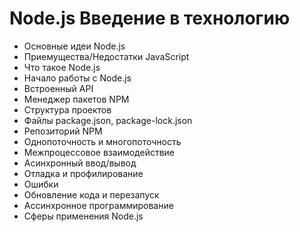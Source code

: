 # Node.js Введение в технологию

- Основные идеи Node.js
- Приемущества/Недостатки JavaScript
- Что такое Node.js
- Начало работы с Node.js
- Встроенный API
- Менеджер пакетов NPM
- Структура проектов
- Файлы package.json, package-lock.json
- Репозиторий NPM
- Однопоточность и многопоточность
- Межпроцессовое взаимодействие
- Асинхронный ввод/вывод
- Отладка и профилирование
- Ошибки
- Обновление кода и перезапуск
- Ассинхронное программирование
- Сферы применения Node.js
